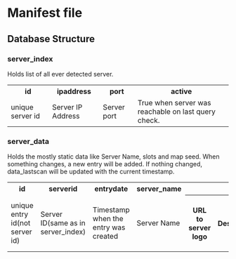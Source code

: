 # Manifest file
## Database Structure
### server_index
 Holds list of all ever detected server.
  <table>
  <tr>
    <th>id</th>
    <th>ipaddress</th> 
    <th>port</th>
    <th>active</th>
  </tr>
  <tr>
    <td>unique server id</td>
    <td>Server IP Address</td> 
    <td>Server port</td>
    <td>True when server was reachable on last query check.</td>
  </tr>
</table>

### server_data
 Holds the mostly static data like Server Name, slots and map seed. When something changes, a new entry will be added.
 If nothing changed, data_lastscan will be updated with the current timestamp.
 
 <table>
  <tr>
    <th>id</th>
    <th>serverid</th> 
    <th>entrydate</th>
    <th>server_name</th>
    <th><server_logo/th>
    <th>server_descr<num></th>
    <th>server_maxplayer</th>
    <th>server_mapsize</th>
    <th>server_build</th>
    <th>server_hash</th>
    <th>server_seed</th>
    <th>data_hash</th>
    <th>data_lastscan</th>
  </tr>
  <tr>
    <td>unique entry id(not server id)</td>
    <td>Server ID(same as in server_index)</td> 
    <td>Timestamp when the entry was created</td>
    <td>Server Name</td>
    <th>URL to server logo</th>
    <th>Server Description(multiple entrys)</th>
    <th>Slots</th>
    <th>Mapsize</th>
    <th>Server Version</th>
    <th>Server Hash(from server query)</th>
    <th>Server Map Seed</th>
    <th>Hash of all columns to fast check for changes</th>
    <th>Last time this server was scanned</th>
  </tr>
</table>
